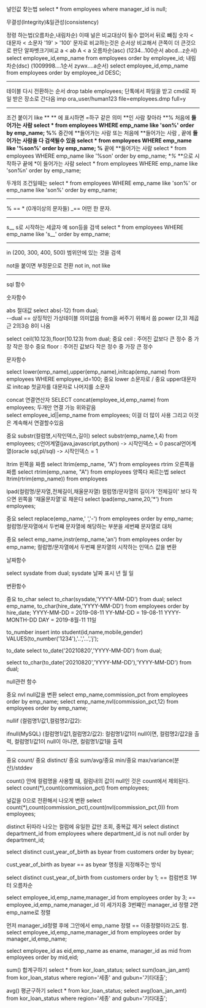 널인값 찾는법
select * from employees where manager_id is null;

무결성(Integrity)&일관성(consistency)

정령 하는법(오름차순,내림차순) 
이때 널은 비교대상이 될수 없어서 뒤로 뺴짐
숫자 < 대문자 < 소문자
'19' > '100' 문자로 비교하는것은 순서상 비교해서 큰쪽이 더 큰것으로 판단
알파벳크기비교
a < ab 
A < a
오름차순(asc) (1234...100순서 abcd...z순서)
select employee_id,emp_name from employees order by employee_id;
내림차순(dsc) (1009998....1순서 zywx....a순서)
select employee_id,emp_name from employees order by employee_id DESC;


-------------------------------------------
테이블 다시 전환하는 순서
drop table employees; 
단톡에서 파일을 받고
cmd로 파일 받은 장소로 간다음
imp ora_user/human123 file=employees.dmp full=y

--------------------------------------------------
조건 붙이기
like **
** 에 표시하면 =하구 같은 의미 **인 사람 찾아라
**% 처음에 **들어가는 사람
select * from employees WHERE emp_name like 'son%' order by emp_name;
%**% 중간에 **들어가는 사람 또는 처음에 **들어가는 사람 , 끝에 **들어가는 사람을 다 검색될수 있음
select * from employees WHERE emp_name like '%son%' order by emp_name;
%** 끝에 **들어가는 사람
select * from employees WHERE emp_name like '%son' order by emp_name;
**%* **으로 시작하구 끝에 *이 들어가는 사람
select * from employees WHERE emp_name like 'son%n' order by emp_name;

두개의 조건일때는 
select * from employees WHERE emp_name like 'son%' or emp_name like 'son%' order by emp_name;

-----------------------------------------------------------
% == * (0개이상의 문자들)
_== 어떤 한 문자.

-------------------------------------------------------
s__ s로 시작하는 세글자 예 son등을 검색
select * from employees WHERE emp_name like 's__' order by emp_name;

----------------------------------------------------------
in (200, 300, 400, 500) 범위안에 있는 것을 검색 

not을 붙이면 부정문으로 전환
not in, not like

--------------------------------------------------
sql 함수

숫자함수

abs 절대값
select abs(-12) from dual;   
--dual == 상징적인 가상테이블 의미없음 from을 써주기 위해서 씀
power (2,3) 제곱근 2의3승 8이 나옴

select ceil(10.123),floor(10.123) from dual;
중요 ceil : 주어진 값보다 큰 정수 중 가장 작은 정수
중요 floor : 주어진 값보다 작은 정수 중 가장 큰 정수


문자함수

select lower(emp_name),upper(emp_name),initcap(emp_name) from employees WHERE employee_id=100;
중요 lower 소문자로 / 중요 upper대문자로 initcap 첫글자를 대문자로 나머지를 소문자

concat 연결연산자
SELECT concat(employee_id,emp_name) from employees; 두개만 연결 가능
위와같음  
select employee_id||emp_name from employees; 이걸 더 많이 사용 그리고 이것은 계속해서 연결할수있음

중요
substr(컬럼명,시작인덱스,길이)
select substr(emp_name,1,4) from employees;
c언어계열(java,javascript,python) -> 시작인덱스 = 0
pascal언어계열(oracle sql,pl/sql) -> 시작인덱스 = 1


ltrim 왼쪽을 짜름
select ltrim(emp_name, "A") from employees
rtrim 오른쪽을 짜름
select rtrim(emp_name, "A") from employees
양쪽다 짜르는법
select ltrim(rtrim(emp_name)) from employees


lpad(컬럼명/문자열,전체길이,채울문자열) 
컬럼명/문자열의 길이가 '전체길이' 보다 작으면 왼쪽을 '채울문자열'로 채운다
select lpad(emp_name,20,'*') from employees;

중요
select replace(emp_name,' ','-') from employees order by emp_name;
컬럼명/문자열에서 두번쨰 문자열에 해당하는 부분을 세번쨰 문자열로 대처

중요
select emp_name,instr(emp_name,'an') from employees order by emp_name;
컬럼명/문자열에서 두번쨰 문자열의 시작하는 인덱스 값을 변환


날짜함수

select sysdate from dual;
sysdate 날짜 표시 년 월 일

변환함수

중요 to_char
select to_char(sysdate,'YYYY-MM-DD') from dual;
select emp_name, to_char(hire_date,'YYYY-MM-DD') from employees order by hire_date;
YYYY-MM-DD = 2019-08-11  YY-MM-DD = 19-08-11 YYYY-MONTH-DD DAY = 2019-8월-11 11일

to_number
insert into student(id,name,mobile,gender) VALUES(to_number('1234'),'..','...','j');

to_date
select to_date('20210820','YYYY-MM-DD') from dual;

select to_char(to_date('20210820','YYYY-MM-DD'),'YYYY-MM-DD') from dual;


null관련 함수

중요 nvl
null값을 변환 
select emp_name,commission_pct from employees order by emp_name;
select emp_name,nvl(commission_pct,12) from employees order by emp_name;

nullif
(컬럼명1/값1,컬럼명2/값2): 


ifnull(MySQL)
(컬럼명1/값1,컬럼명2/값2): 컬럼명1/값1이 null이면, 컬럼명2/값2을 출력,
                         컬럼명1/값1이 null이 아니면, 컬럼명1/값1을 출력


-----------------------------------------------------------------

중요 count/ 중요 distinct/ 중요 sum/avg/중요 min/중요 max/variance(분산)/stddev

count() 안에 컬럼명을 사용할 떄, 컬럼내의 값이 null인 것은 count에서 제외된다.
select count(*),count(commission_pct) from employees;

널값을 0으로 전환해서 나오게 변환
select count(*),count(commission_pct),count(nvl(commission_pct,0)) from employees;


distinct 뒤따라 나오는 컬럼에 유일한 값만 조회, 중복값 제거
select distinct department_id 
        from employees
        where department_id is not null
        order by department_id;

select distinct cust_year_of_birth as byear from customers order by byear;

cust_year_of_birth as byear == as byear 명칭을 지정해주는 방식


select distinct cust_year_of_birth from customers order by 1; == 컴럼번호 1부터 오름차순


select employee_id,emp_name,manager_id from employees order by 3; 
== employee_id,emp_name,manager_id 이 세가지중 3번쨰인 manager_id 정렬 2면 emp_name로 정렬


먼저 manager_id정렬 후에 그안에서 emp_name 정렬 == 이중정렬이라고도 함.
select employee_id,emp_name,manager_id from employees order by manager_id,emp_name; 

select employee_id as eid,emp_name as ename, manager_id as mid
    from employees
    order by mid,eid;


sum() 합계구하기
select * from kor_loan_status;
select sum(loan_jan_amt) from kor_loan_status where region='세종' and gubun='기타대출';    

avg() 평균구하기
select * from kor_loan_status;
select avg(loan_jan_amt) from kor_loan_status where region='세종' and gubun='기타대출'; 